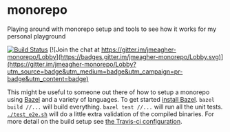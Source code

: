 # monorepo

Playing around with monorepo setup and tools to see how it works for my personal playground

[![Build Status](https://travis-ci.org/jmeagher/monorepo.svg?branch=master)](https://travis-ci.org/jmeagher/monorepo) [![Join the chat at https://gitter.im/jmeagher-monorepo/Lobby](https://badges.gitter.im/jmeagher-monorepo/Lobby.svg)](https://gitter.im/jmeagher-monorepo/Lobby?utm_source=badge&utm_medium=badge&utm_campaign=pr-badge&utm_content=badge)

This might be useful to someone out there of how to setup a monorepo using [Bazel](https://github.com/bazelbuild/bazel) and a variety of languages. To get started [install Bazel](https://docs.bazel.build/). `bazel build //...` will build everything. `bazel test //...` will run all the unit tests. [`./test_e2e.sh`](test_e2e.sh) will do a little extra validation of the compiled binaries. For more detail on the build setup see [the Travis-ci configuration](.travis.yml).